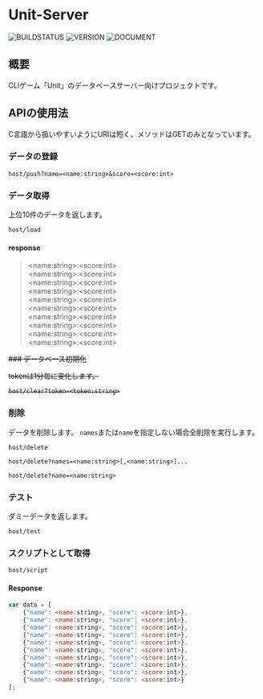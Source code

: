 # Unit-Server

![BUILDSTATUS](https://img.shields.io/badge/build-passing-success.svg) ![VERSION](https://img.shields.io/badge/version-1.0.4r-blightgreen.svg) ![DOCUMENT](https://img.shields.io/badge/documents-available-blue.svg)

## 概要

CLIゲーム「Unit」のデータベースサーバー向けプロジェクトです。

## APIの使用法

C言語から扱いやすいようにURIは短く、メソッドはGETのみとなっています。

### データの登録

```http
host/push?name=<name:string>&score=<score:int>
```

### データ取得

上位10件のデータを返します。

```http
host/load
```

#### response

> \<name:string>:\<score:int>  
> \<name:string>:\<score:int>  
> \<name:string>:\<score:int>  
> \<name:string>:\<score:int>  
> \<name:string>:\<score:int>  
> \<name:string>:\<score:int>  
> \<name:string>:\<score:int>  
> \<name:string>:\<score:int>  
> \<name:string>:\<score:int>  
> \<name:string>:\<score:int>  

<s>
### データベース初期化

tokenは1分毎に変化します。

```http
host/clear?token=<token:string>
```
</s>


### 削除

データを削除します。
`names`または`name`を指定しない場合全削除を実行します。

```http
host/delete

host/delete?names=<name:string>[,<name:string>]...

host/delete?name=<name:string>
```


### テスト

ダミーデータを返します。

```http
host/test
```

### スクリプトとして取得

```http
host/script
```

#### Response
```js
var data = [
    {"name": <name:string>, "score": <score:int>},
    {"name": <name:string>, "score": <score:int>},
    {"name": <name:string>, "score": <score:int>},
    {"name": <name:string>, "score": <score:int>},
    {"name": <name:string>, "score": <score:int>},
    {"name": <name:string>, "score": <score:int>},
    {"name": <name:string>, "score": <score:int>},
    {"name": <name:string>, "score": <score:int>},
    {"name": <name:string>, "score": <score:int>},
    {"name": <name:string>, "score": <score:int>}
];
```